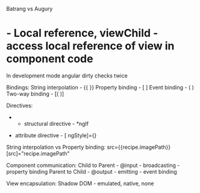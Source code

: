  Batrang vs Augury

# - Local reference, viewChild - access local reference of view in component code

In development mode angular dirty checks twice

Bindings:
  String interpolation - {{ }}
  Property binding - [ ]
  Event binding - ( )
  Two-way binding - [( )]
  
Directives:
  * - structural directive - *ngIf
  - attribute directive - [ ngStyle]={}
  
String interpolation vs Property binding:
  src={{recipe.imagePath}}
  [src]="recipe.imagePath"
  
Component communication:
  Child to Parent -  @input - broadcasting - property binding
  Parent to Child - @output - emitting - event binding
  
View encapsulation:
  Shadow DOM - emulated, native, none
